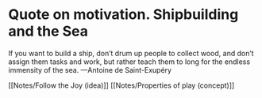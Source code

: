 # Quote on motivation. Shipbuilding and the Sea

If you want to build a ship, don’t drum up people to collect wood, and don’t assign them tasks and work, but rather teach them to long for the endless immensity of the sea.
—Antoine de Saint-Exupéry

[[Notes/Follow the Joy (idea)]]
[[Notes/Properties of play (concept)]]
